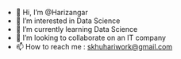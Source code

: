 - 👋 Hi, I’m @Harizangar
- 👀 I’m interested in Data Science
- 🌱 I’m currently learning Data Science
- 💞️ I’m looking to collaborate on an IT company
- 📫 How to reach me : skhuhariwork@gmail.com

<!---
Harizangar/Harizangar is a ✨ special ✨ repository because its `README.md` (this file) appears on your GitHub profile.
You can click the Preview link to take a look at your changes.
--->

